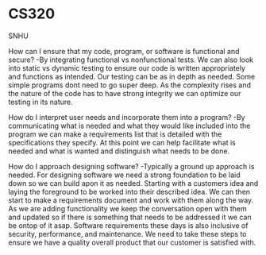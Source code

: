 # CS320
SNHU

How can I ensure that my code, program, or software is functional and secure? 
-By integrating functional vs nonfunctional tests. We can also look into static vs dynamic testing to ensure our code is written appropriately and functions as intended. Our testing can be as in depth as needed. Some simple programs dont need to go super deep. As the complexity rises and the nature of the code has to have strong integrity we can optimize our testing in its nature.

How do I interpret user needs and incorporate them into a program?
-By communicating what is needed and what they would like included into the program we can make a requirements list that is detailed with the specifications they specify. At this point we can help facilitate what is needed and what is wanted and distinguish what needs to be done.

How do I approach designing software?
-Typically a ground up approach is needed. For designing software we need a strong foundation to be laid down so we can build apon it as needed. Starting with a customers idea and laying the foreground to be worked into their described idea. We can then start to make a requirements document and work with them along the way. As we are adding functionality we keep the conversation open with them and updated so if there is something that needs to be addressed it we can be ontop of it asap. Software requirements these days is also inclusive of security, performance, and maintenance. We need to take these steps to ensure we have a quality overall product that our customer is satisfied with.
